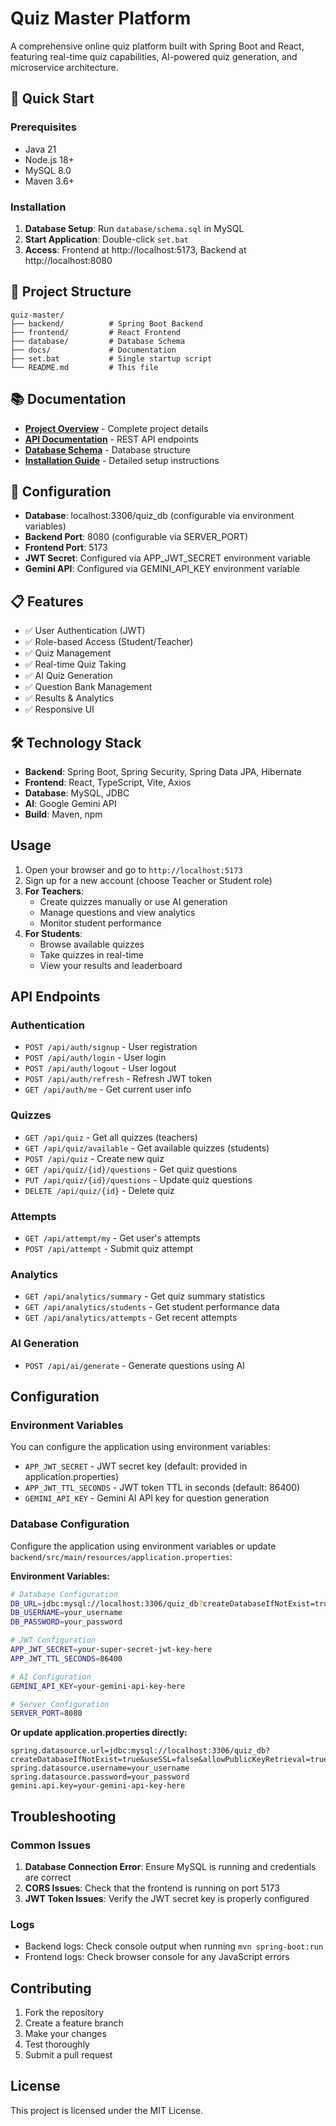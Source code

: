# Quiz Master Platform

A comprehensive online quiz platform built with Spring Boot and React, featuring real-time quiz capabilities, AI-powered quiz generation, and microservice architecture.

## 🚀 Quick Start

### Prerequisites
- Java 21
- Node.js 18+
- MySQL 8.0
- Maven 3.6+

### Installation
1. **Database Setup**: Run `database/schema.sql` in MySQL
2. **Start Application**: Double-click `set.bat`
3. **Access**: Frontend at http://localhost:5173, Backend at http://localhost:8080

## 📁 Project Structure
```
quiz-master/
├── backend/          # Spring Boot Backend
├── frontend/         # React Frontend  
├── database/         # Database Schema
├── docs/             # Documentation
├── set.bat           # Single startup script
└── README.md         # This file
```

## 📚 Documentation
- **[Project Overview](docs/PROJECT_OVERVIEW.md)** - Complete project details
- **[API Documentation](docs/API_DOCUMENTATION.md)** - REST API endpoints
- **[Database Schema](docs/DATABASE_SCHEMA.md)** - Database structure
- **[Installation Guide](docs/INSTALLATION_GUIDE.md)** - Detailed setup instructions

## 🔧 Configuration
- **Database**: localhost:3306/quiz_db (configurable via environment variables)
- **Backend Port**: 8080 (configurable via SERVER_PORT)
- **Frontend Port**: 5173
- **JWT Secret**: Configured via APP_JWT_SECRET environment variable
- **Gemini API**: Configured via GEMINI_API_KEY environment variable

## 📋 Features
- ✅ User Authentication (JWT)
- ✅ Role-based Access (Student/Teacher)
- ✅ Quiz Management
- ✅ Real-time Quiz Taking
- ✅ AI Quiz Generation
- ✅ Question Bank Management
- ✅ Results & Analytics
- ✅ Responsive UI

## 🛠️ Technology Stack
- **Backend**: Spring Boot, Spring Security, Spring Data JPA, Hibernate
- **Frontend**: React, TypeScript, Vite, Axios
- **Database**: MySQL, JDBC
- **AI**: Google Gemini API
- **Build**: Maven, npm

## Usage

1. Open your browser and go to `http://localhost:5173`
2. Sign up for a new account (choose Teacher or Student role)
3. **For Teachers**:
   - Create quizzes manually or use AI generation
   - Manage questions and view analytics
   - Monitor student performance
4. **For Students**:
   - Browse available quizzes
   - Take quizzes in real-time
   - View your results and leaderboard

## API Endpoints

### Authentication
- `POST /api/auth/signup` - User registration
- `POST /api/auth/login` - User login
- `POST /api/auth/logout` - User logout
- `POST /api/auth/refresh` - Refresh JWT token
- `GET /api/auth/me` - Get current user info

### Quizzes
- `GET /api/quiz` - Get all quizzes (teachers)
- `GET /api/quiz/available` - Get available quizzes (students)
- `POST /api/quiz` - Create new quiz
- `GET /api/quiz/{id}/questions` - Get quiz questions
- `PUT /api/quiz/{id}/questions` - Update quiz questions
- `DELETE /api/quiz/{id}` - Delete quiz

### Attempts
- `GET /api/attempt/my` - Get user's attempts
- `POST /api/attempt` - Submit quiz attempt

### Analytics
- `GET /api/analytics/summary` - Get quiz summary statistics
- `GET /api/analytics/students` - Get student performance data
- `GET /api/analytics/attempts` - Get recent attempts

### AI Generation
- `POST /api/ai/generate` - Generate questions using AI

## Configuration

### Environment Variables

You can configure the application using environment variables:

- `APP_JWT_SECRET` - JWT secret key (default: provided in application.properties)
- `APP_JWT_TTL_SECONDS` - JWT token TTL in seconds (default: 86400)
- `GEMINI_API_KEY` - Gemini AI API key for question generation

### Database Configuration

Configure the application using environment variables or update `backend/src/main/resources/application.properties`:

**Environment Variables:**
```bash
# Database Configuration
DB_URL=jdbc:mysql://localhost:3306/quiz_db?createDatabaseIfNotExist=true&useSSL=false&allowPublicKeyRetrieval=true&serverTimezone=UTC
DB_USERNAME=your_username
DB_PASSWORD=your_password

# JWT Configuration
APP_JWT_SECRET=your-super-secret-jwt-key-here
APP_JWT_TTL_SECONDS=86400

# AI Configuration
GEMINI_API_KEY=your-gemini-api-key-here

# Server Configuration
SERVER_PORT=8080
```

**Or update application.properties directly:**
```properties
spring.datasource.url=jdbc:mysql://localhost:3306/quiz_db?createDatabaseIfNotExist=true&useSSL=false&allowPublicKeyRetrieval=true&serverTimezone=UTC
spring.datasource.username=your_username
spring.datasource.password=your_password
gemini.api.key=your-gemini-api-key-here
```

## Troubleshooting

### Common Issues

1. **Database Connection Error**: Ensure MySQL is running and credentials are correct
2. **CORS Issues**: Check that the frontend is running on port 5173
3. **JWT Token Issues**: Verify the JWT secret key is properly configured

### Logs

- Backend logs: Check console output when running `mvn spring-boot:run`
- Frontend logs: Check browser console for any JavaScript errors

## Contributing

1. Fork the repository
2. Create a feature branch
3. Make your changes
4. Test thoroughly
5. Submit a pull request

## License

This project is licensed under the MIT License.
